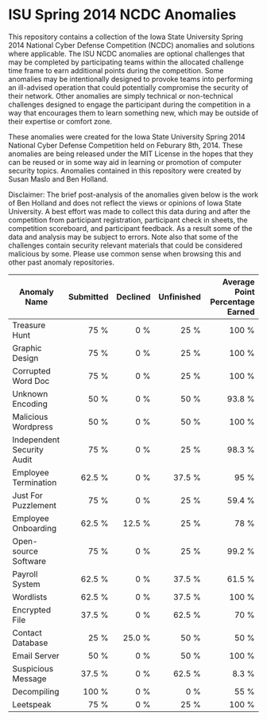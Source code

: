 ISU Spring 2014 NCDC Anomalies
==============================

This repository contains a collection of the Iowa State University Spring 2014 National Cyber Defense Competition (NCDC) anomalies and solutions where applicable. The ISU NCDC anomalies are optional challenges that may be completed by participating teams within the allocated challenge time frame to earn additional points during the competition. Some anomalies may be intentionally designed to provoke teams into performing an ill-advised operation that could potentially compromise the security of their network. Other anomalies are simply technical or non-technical challenges designed to engage the participant during the competition in a way that encourages them to learn something new, which may be outside of their expertise or comfort zone.

These anomalies were created for the Iowa State University Spring 2014 National Cyber Defense Competition held on Feburary 8th, 2014. These anomalies are being released under the MIT License in the hopes that they can be reused or in some way aid in learning or promotion of computer security topics. Anomalies contained in this repository were created by Susan Maslo and Ben Holland.

Disclaimer: The brief post-analysis of the anomalies given below is the work of Ben Holland and does not reflect the views or opinions of Iowa State University. A best effort was made to collect this data during and after the competition from participant registration, participant check in sheets, the competition scoreboard, and participant feedback. As a result some of the data and analysis may be subject to errors. Note also that some of the challenges contain security relevant materials that could be considered malicious by some. Please use common sense when browsing this and other past anomaly repositories.

| **Anomaly Name**           | **Submitted** | **Declined** | **Unfinished** | **Average Point Percentage Earned** |
|----------------------------|--------------:|-------------:|---------------:|------------------------------------:|
| Treasure Hunt              |          75 % |          0 % |           25 % |                               100 % |
| Graphic Design             |          75 % |          0 % |           25 % |                               100 % |
| Corrupted Word Doc         |          75 % |          0 % |           25 % |                               100 % |
| Unknown Encoding           |          50 % |          0 % |           50 % |                              93.8 % |
| Malicious Wordpress        |          50 % |          0 % |           50 % |                               100 % |
| Independent Security Audit |          75 % |          0 % |           25 % |                              98.3 % |
| Employee Termination       |        62.5 % |          0 % |         37.5 % |                                95 % |
| Just For Puzzlement        |          75 % |          0 % |           25 % |                              59.4 % |
| Employee Onboarding        |        62.5 % |       12.5 % |           25 % |                                78 % |
| Open-source Software       |          75 % |          0 % |           25 % |                              99.2 % |
| Payroll System             |        62.5 % |          0 % |         37.5 % |                              61.5 % |
| Wordlists                  |        62.5 % |          0 % |         37.5 % |                               100 % |
| Encrypted File             |        37.5 % |          0 % |         62.5 % |                                70 % |
| Contact Database           |          25 % |       25.0 % |           50 % |                                50 % |
| Email Server               |          50 % |          0 % |           50 % |                               100 % |
| Suspicious Message         |        37.5 % |          0 % |         62.5 % |                               8.3 % |
| Decompiling                |         100 % |          0 % |            0 % |                                55 % |
| Leetspeak                  |          75 % |          0 % |           25 % |                               100 % |
